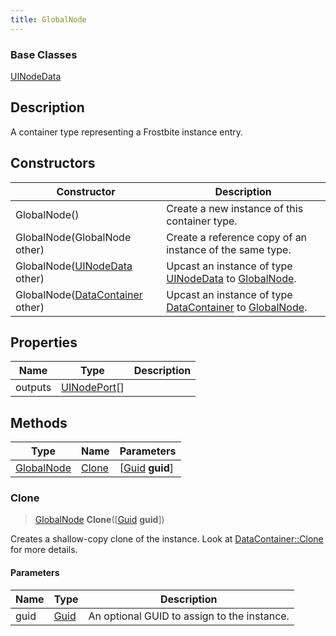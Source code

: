 ```yaml
---
title: GlobalNode
---
```

### Base Classes

[UINodeData](/vext/ref/fb/uinodedata/)

## Description

A container type representing a Frostbite instance entry.

## Constructors

| Constructor                                                           | Description                                                                                                 |
| --------------------------------------------------------------------- | ----------------------------------------------------------------------------------------------------------- |
| GlobalNode()                                                          | Create a new instance of this container type.                                                               |
| GlobalNode(GlobalNode other)                                          | Create a reference copy of an instance of the same type.                                                    |
| GlobalNode([UINodeData](/vext/ref/fb/uinodedata/) other)                            | Upcast an instance of type [UINodeData](/vext/ref/fb/uinodedata/) to [GlobalNode](/vext/ref/fb/globalnode/).                            |
| GlobalNode([DataContainer](/vext/ref/shared/class/datacontainer) other) | Upcast an instance of type [DataContainer](/vext/ref/shared/class/datacontainer) to [GlobalNode](/vext/ref/fb/globalnode/). |

## Properties

| Name    | Type                         | Description |
| ------- | ---------------------------- | ----------- |
| outputs | [UINodePort](/vext/ref/fb/uinodeport/)\[\] |             |

## Methods

| Type                     | Name            | Parameters                                     |
| ------------------------ | --------------- | ---------------------------------------------- |
| [GlobalNode](/vext/ref/fb/globalnode/) | [Clone](#clone) | \[[Guid](/vext/ref/shared/class/guid) **guid**\] |

### Clone

> [GlobalNode](/vext/ref/fb/globalnode/) **Clone**(\[[Guid](/vext/ref/shared/class/guid) **guid**\])

Creates a shallow-copy clone of the instance. Look at [DataContainer::Clone](/vext/ref/shared/class/datacontainer#clone) for more details.

#### Parameters

| Name | Type         | Description                                 |
| ---- | ------------ | ------------------------------------------- |
| guid | [Guid](/vext/ref/shared/class/guid/) | An optional GUID to assign to the instance. |

